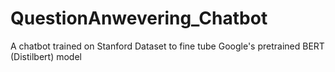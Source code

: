# QuestionAnwevering_Chatbot
A chatbot trained on Stanford Dataset to fine tube Google's pretrained BERT (Distilbert) model
